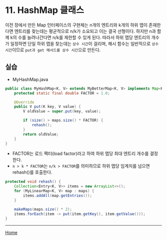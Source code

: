 # 11. HashMap 클래스
이전 장에서 만든 Map 인터페이스의 구현체는 n개의 엔트리와 k개의 하위 맵이 존재한다면 엔트리를 찾는데는 평균적으로 n/k가 소요되고 이는 결국 선형이다. 하지만 n과 함께 k의 수를 늘려나간다면 n/k를 제한할 수 있게 된다.
따라서 하위 맵당 엔트리의 개수가 일정하면 단일 하위 맵을 찾는데는 `상수 시간`이 걸리며, 해시 함수는 일반적으로 `상수 시간`이므로 `put과 get 메서드를 상수 시간`으로 만든다. 

## 실습
- MyHashMap.java

```java
public class MyHashMap<K, V> extends MyBetterMap<K, V> implements Map<K, V> {
	protected static final double FACTOR = 1.0;

	@Override
	public V put(K key, V value) {
		V oldValue = super.put(key, value);

		if (size() > maps.size() * FACTOR) {
			rehash();
		}
		return oldValue;
	}
}
```

- FACTOR는 로드 팩터(load factor)라고 하여 하위 맵당 최대 엔트리 개수를 결정한다.
- `n > k * FACTOR`는 `n/k > FACTOR`를 의미하므로 하위 맵당 임계치를 넘으면 rehash()를 호출한다.

```java
protected void rehash() {
    Collection<Entry<K, V>> items = new ArrayList<>();
    for (MyLinearMap<K, V> map : maps) {
        items.addAll(map.getEntries());
    }

    makeMaps(maps.size() * 2);
    items.forEach(item -> put(item.getKey(), item.getValue()));
}
```

---
[Home](../README.md)
